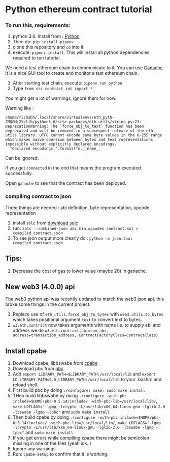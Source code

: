 # Python ethereum contract tutorial

### To run this, requirements:

1. python 3.6. Install from : [Python](https://www.python.org/downloads/)
2. Then do: `pip install pipenv`
3. clone this repository and `cd` into it.
4. execute: `pipenv install`. This will install all python dependencies required to run tutorial.

We need a test ethereum chain to communicate to it.
You can use [Ganache](http://truffleframework.com/ganache/). It is a nice GUI tool to create and monitor a test ethereum chain.

1. After starting test chain, execute: `pipenv run python`
2. Type `from src.contract_int import *`.

You might get a lot of warnings, ignore them for now.

Warning like : 
```
/home/rishabh/.local/share/virtualenvs/eth_pyth-ZMQ0Mj2Y/lib/python3.6/site-packages/eth_utils/string.py:23: DeprecationWarning: The `force_obj_to_text` function has been deprecated and will be removed in a subsequent release of the eth-utils library. UTF8 cannot encode some byte values in the 0-255 range which makes naive coersion between bytes and text representations impossible without explicitly declared encodings.
  "declared encodings.".format(fn.__name__
```
Can be ignored.

If you get `connected` in the end that means the program executed successfully.

Open `ganache` to see that the contract has been deployed.

### compiling contract to json
Three things are needed : abi definition, byte representation, opcode representation
1. install `solc` from [download solc](http://solidity.readthedocs.io/en/v0.4.21/installing-solidity.html)
2. run: `solc --combined-json abi,bin,opcodes contract.sol > compiled_contract.json`
3. To see json output more clearly do : `python -m json.tool compiled_contract.json`

## Tips:
1. Decrease the cost of gas to lower value (maybe 20) in ganache.

## New web3 (4.0.0) api
The web3 python api was recently updated to match the web3 json api, this broke some things in the current project.
1. Replace use of `eth_utils.force_obj_To_bytes` with `web3.utils.to_bytes` which takes positional argument `text` to convert text to bytes.
2. `w3.eth.contract` now takes arguments with name i.e. to supply abi and address we do `w3.eth.contract(abi=som_abi, address=transaction_address, ContractFactoryClass=ContractClass)`

## Install cpabe
1. Download cpabe, libbswabe from [cpabe](http://acsc.cs.utexas.edu/cpabe/index.html)
2. Download pbc from [pbc](https://crypto.stanford.edu/pbc/)
3. Add `export LIBRARY_PATH=$LIBRARY_PATH:/usr/local/lib` and `export LD_LIBRARY_PATH=$LD_LIBRARY_PATH:/usr/local/lib` to your .bashrc and reload shell.
3. First build pbc by doing `./configure; make; sudo make install`
4. THen build libbswabe by doing `./configure -with-pbc-include=$HOME/pbc-0.5.14/include/ -with-pbc-lib=/usr/local/lib/`, `make LDFLAGS="-lgmp -lcrypto -L/usr/lib/x86_64-linux-gnu -lglib-2.0 -lbswabe -lgmp -lpbc"` and `sudo make install`
5. Then build cpabe by doing `./configure -with-pbc-include=$HOME/pbc-0.5.14/include/ -with-pbc-lib=/usr/local/lib/`, `make LDFLAGS="-lgmp -lcrypto -L/usr/lib/x86_64-linux-gnu -lglib-2.0 -lbswabe -lgmp -lpbc"` and `sudo make install`.
6. If you get errors while compiling cpabe there might be semicolon missing in one of the files (yeah idk..)
7. Ignore any warnings.
8. Run: `cpabe-setup` to confirm that it is working.
